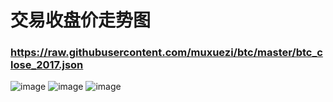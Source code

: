 # 交易收盘价走势图
### https://raw.githubusercontent.com/muxuezi/btc/master/btc_close_2017.json

![image](https://github.com/candyskyZheng/-/blob/master/images/1565582686(1).png)
![image](https://github.com/candyskyZheng/-/blob/master/images/1565582736(1).png)
![image](https://github.com/candyskyZheng/-/blob/master/images/1565582746(1).png)
